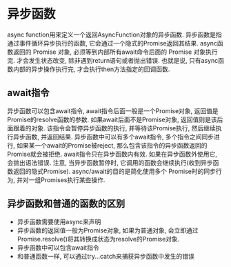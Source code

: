 # 异步函数

async function用来定义一个返回AsyncFunction对象的异步函数. 异步函数是指通过事件循环异步执行的函数, 它会通过一个隐式的Promise返回其结果. async函数返回的 Promise 对象, 必须等到内部所有await命令后面的 Promise 对象执行完. 才会发生状态改变, 除非遇到return语句或者抛出错误. 也就是说, 只有async函数内部的异步操作执行完, 才会执行then方法指定的回调函数.

## await指令

异步函数可以包含await指令, await指令后面一般是一个Promise对象, 返回值是Promise的resolve函数的参数. 如果await后面不是Promise对象, 返回值则是该后面跟着的对象. 该指令会暂停异步函数的执行, 并等待该Promise执行, 然后继续执行异步函数, 并返回结果. 异步函数中可以有多个await指令, 多个指令之间同步进行, 如果某一个await的Promise被reject, 那么包含该指令的异步函数返回的Promise就会被拒绝.
await指令只在异步函数内有效. 如果在异步函数外使用它, 会抛出语法错误. 注意, 当异步函数暂停时, 它调用的函数会继续执行(收到异步函数返回的隐式Promise). async/await的目的是简化使用多个 Promise时的同步行为, 并对一组Promises执行某些操作.

## 异步函数和普通的函数的区别
* 异步函数需要使用async来声明
* 异步函数的返回值一般为Promise对象, 如果为普通对象, 会立即通过Promise.resolve()将其转换成状态为resolve的Promise对象.
* 异步函数中可以包含await指令
* 和普通函数一样, 可以通过try...catch来捕获异步函数中发生的错误
